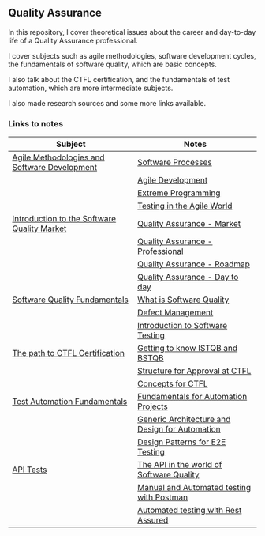## Quality Assurance

In this repository, I cover theoretical issues about the career and day-to-day life of a Quality Assurance professional.

I cover subjects such as agile methodologies, software development cycles, the fundamentals of software quality, which are basic concepts.

I also talk about the CTFL certification, and the fundamentals of test automation, which are more intermediate subjects.

I also made research sources and some more links available.

### Links to notes

| Subject | Notes |
|---------|----------|
| [Agile Methodologies and Software Development](https://github.com/fernandakflima/quality-assurance-studies/tree/main/agile-methodologies-and-software-development-cycle) | [Software Processes](https://github.com/fernandakflima/quality-assurance-studies/blob/main/agile-methodologies-and-software-development-cycle/software-processes.md) |
| | [Agile Development](https://github.com/fernandakflima/quality-assurance-studies/blob/main/agile-methodologies-and-software-development-cycle/agile-development.md) |
| | [Extreme Programming](https://github.com/fernandakflima/quality-assurance-studies/blob/main/agile-methodologies-and-software-development-cycle/extreme-programming.md) |
| | [Testing in the Agile World](https://github.com/fernandakflima/quality-assurance-studies/blob/main/agile-methodologies-and-software-development-cycle/testing-in-the-agile-world.md) |
| [Introduction to the Software Quality Market](https://github.com/fernandakflima/quality-assurance-studies/tree/main/introduction-to-the-software-quality-market) | [Quality Assurance -  Market](https://github.com/fernandakflima/quality-assurance-studies/blob/main/introduction-to-the-software-quality-market/qa-market.md) |
| | [Quality Assurance - Professional](https://github.com/fernandakflima/quality-assurance-studies/blob/main/introduction-to-the-software-quality-market/qa-professional.md) |
| | [Quality Assurance - Roadmap](https://github.com/fernandakflima/quality-assurance-studies/blob/main/introduction-to-the-software-quality-market/roadmap.md) |
| | [Quality Assurance -  Day to day](https://github.com/fernandakflima/quality-assurance-studies/blob/main/introduction-to-the-software-quality-market/qa-day-to-day.md) |
| [Software Quality Fundamentals](https://github.com/fernandakflima/quality-assurance-studies/tree/main/software-quality-fundamentals) | [What is Software Quality](https://github.com/fernandakflima/quality-assurance-studies/blob/main/software-quality-fundamentals/what-is-software-quality.md) | 
| | [Defect Management](https://github.com/fernandakflima/quality-assurance-studies/blob/main/software-quality-fundamentals/defect-management.md) |
| | [Introduction to Software Testing](https://github.com/fernandakflima/quality-assurance-studies/blob/main/software-quality-fundamentals/introduction-to-software-testing.md) |
| [The path to CTFL Certification](https://github.com/fernandakflima/quality-assurance-studies/tree/main/the-path-to-CTFL-certification) | [Getting  to know ISTQB and BSTQB](https://github.com/fernandakflima/quality-assurance-studies/blob/main/the-path-to-CTFL-certification/getting-to-know-ISTQB-and-BSTQB.md) |
| | [Structure for Approval at CTFL](https://github.com/fernandakflima/quality-assurance-studies/blob/main/the-path-to-CTFL-certification/structure-for-approval-at-CTFL.md) |
| | [Concepts for CTFL](https://github.com/fernandakflima/quality-assurance-studies/blob/main/the-path-to-CTFL-certification/concepts-for-CTFL.md) |
| [Test Automation Fundamentals](https://github.com/fernandakflima/quality-assurance-studies/tree/main/test-automation-fundamentals) | [Fundamentals for Automation Projects](https://github.com/fernandakflima/quality-assurance-studies/blob/main/test-automation-fundamentals/fundamentals-for-automation-projects.md) |
| | [Generic Architecture and Design for Automation](https://github.com/fernandakflima/quality-assurance-studies/blob/main/test-automation-fundamentals/generic-architecture-and-design-for-automation.md) |
| | [Design Patterns for E2E Testing](https://github.com/fernandakflima/quality-assurance-studies/blob/main/test-automation-fundamentals/design-patterns-for-E2E-testing.md) |
| [API Tests](https://github.com/fernandakflima/quality-assurance-studies/tree/main/api-tests) | [The API in the world of Software Quality](https://github.com/fernandakflima/quality-assurance-studies/blob/main/api-tests/the-api-in-the-world-of-software-quality.md) |
| | [Manual and Automated testing with Postman](https://github.com/fernandakflima/quality-assurance-studies/blob/main/api-tests/manual-and-automated-testing-with-postman.md) |
| | [Automated testing with Rest Assured](https://github.com/fernandakflima/quality-assurance-studies/blob/main/api-tests/automated-testing-with-rest-assured.md) |